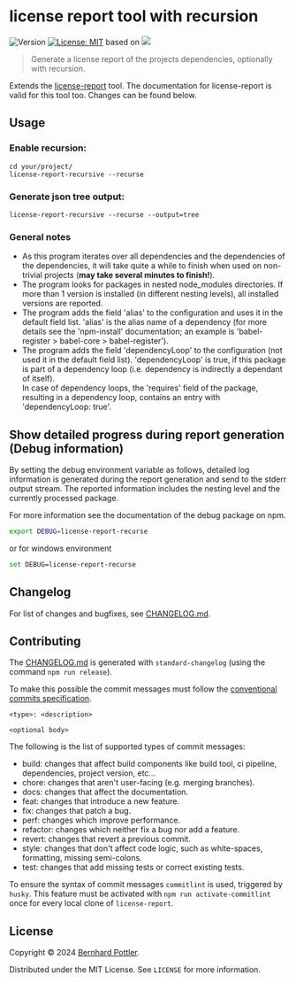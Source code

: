 # license report tool with recursion

![Version](https://img.shields.io/badge/version-6.8.0-blue.svg?cacheSeconds=2592000)
[![License: MIT](https://img.shields.io/badge/License-MIT-yellow.svg)](https://github.com/kefranabg/readme-md-generator/blob/master/LICENSE)
based on <a href="https://www.npmjs.com/package/license-report"><img src="https://img.shields.io/badge/license--report-6.8.0-green.svg"/></a>

> Generate a license report of the projects dependencies, optionally with recursion.

Extends the [license-report](https://github.com/ironSource/license-report) tool. The documentation for license-report is valid for this tool too. Changes can be found below.

## Usage

### Enable recursion:

```
cd your/project/
license-report-recursive --recurse
```

### Generate json tree output:

```
license-report-recursive --recurse --output=tree
```

### General notes

- As this program iterates over all dependencies and the dependencies of the dependencies, it will take quite a while to finish when used on non-trivial projects (**may take several minutes to finish!**).
- The program looks for packages in nested node_modules directories. If more than 1 version is installed (in different nesting levels), all installed versions are reported.
- The program adds the field 'alias' to the configuration and uses it in the default field list. 'alias' is the alias name of a dependency (for more details see the 'npm-install' documentation; an example is 'babel-register > babel-core > babel-register').
- The program adds the field 'dependencyLoop' to the configuration (not used it in the default field list). 'dependencyLoop' is true, if this package is part of a dependency loop (i.e. dependency is indirectly a dependant of itself).  
  In case of dependency loops, the 'requires' field of the package, resulting in a dependency loop, contains an entry with 'dependencyLoop: true'.

## Show detailed progress during report generation (Debug information)

By setting the debug environment variable as follows, detailed log information is generated during the report generation and send to the stderr output stream. The reported information includes the nesting level and the currently processed package.

For more information see the documentation of the debug package on npm.

```bash
export DEBUG=license-report-recurse
```

or for windows environment

```bash
set DEBUG=license-report-recurse
```

## Changelog

For list of changes and bugfixes, see [CHANGELOG.md](CHANGELOG.md).

## Contributing

The [CHANGELOG.md](CHANGELOG.md) is generated with `standard-changelog` (using the command `npm run release`).

To make this possible the commit messages must follow the [conventional commits specification](https://www.conventionalcommits.org/en/v1.0.0-beta.2/#specification).

```
<type>: <description>

<optional body>
```

The following is the list of supported types of commit messages:

- build: changes that affect build components like build tool, ci pipeline, dependencies, project version, etc...
- chore: changes that aren't user-facing (e.g. merging branches).
- docs: changes that affect the documentation.
- feat: changes that introduce a new feature.
- fix: changes that patch a bug.
- perf: changes which improve performance.
- refactor: changes which neither fix a bug nor add a feature.
- revert: changes that revert a previous commit.
- style: changes that don't affect code logic, such as white-spaces, formatting, missing semi-colons.
- test: changes that add missing tests or correct existing tests.

To ensure the syntax of commit messages `commitlint` is used, triggered by `husky`. This feature must be activated with `npm run activate-commitlint` once for every local clone of `license-report`.

## License

Copyright © 2024 [Bernhard Pottler](https://github.com/BePo65).

Distributed under the MIT License. See `LICENSE` for more information.
